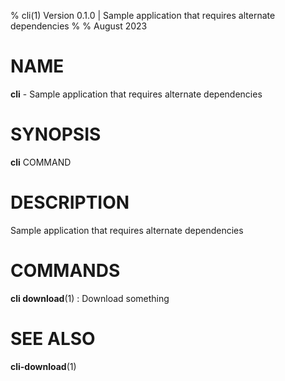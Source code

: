 % cli(1) Version 0.1.0 | Sample application that requires alternate dependencies
% 
% August 2023

NAME
==================================================

**cli** - Sample application that requires alternate dependencies

SYNOPSIS
==================================================

**cli** COMMAND

DESCRIPTION
==================================================

Sample application that requires alternate dependencies


COMMANDS
==================================================

**cli download**(1)
:    Download something


SEE ALSO
==================================================

**cli-download**(1)

